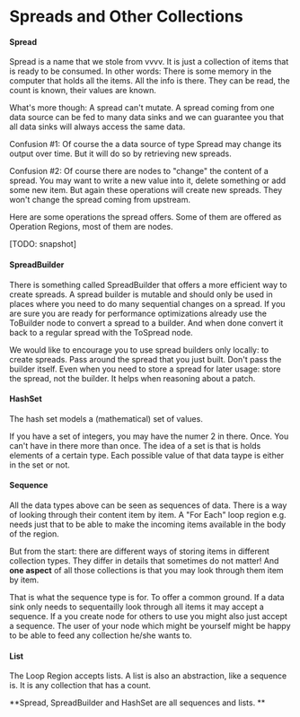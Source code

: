 # Spreads and Other Collections

#### Spread
Spread is a name that we stole from vvvv. It is just a collection of items that is ready to be consumed. In other words: There is some memory in the computer that holds all the items. All the info is there. They can be read, the count is known, their values are known.

What's more though: A spread can't mutate. A spread coming from one data source can be fed to many data sinks and we can guarantee you that all data sinks will always access the same data.

Confusion #1:
Of course the a data source of type Spread may change its output over time. But it will do so by retrieving new spreads. 

Confusion #2:
Of course there are nodes to "change" the content of a spread. You may want to write a new value into it, delete something or add some new item. But again these operations will create new spreads. They won't change the spread coming from upstream.

Here are some operations the spread offers. Some of them are offered as Operation Regions, most of them are nodes.

[TODO: snapshot]

#### SpreadBuilder
There is something called SpreadBuilder that offers a more efficient way to create spreads. A spread builder is mutable and should only be used in places where you need to do many sequential changes on a spread. If you are sure you are ready for performance optimizations already use the ToBuilder node to convert a spread to a builder. And when done convert it back to a regular spread with the ToSpread node. 

We would like to encourage you to use spread builders only locally: to create spreads. Pass around the spread that you just built. Don't pass the builder itself. Even when you need to store a spread for later usage: store the spread, not the builder. It helps when reasoning about a patch.

#### HashSet
The hash set models a (mathematical) set of values.

If you have a set of integers, you may have the numer 2 in there. Once. You can't have in there more than once. The idea of a set is that is holds elements of a certain type. Each possible value of that data taype is either in the set or not.

#### Sequence
All the data types above can be seen as sequences of data.
There is a way of looking through their content item by item.
A "For Each" loop region e.g. needs just that to be able to make the incoming items available in the body of the region.

But from the start: there are different ways of storing items in different collection types. They differ in details that sometimes do not matter! And **one aspect** of all those collections is that you may look through them item by item. 

That is what the sequence type is for. To offer a common ground. If a data sink only needs to sequentailly look through all items it may accept a sequence. If a you create node for others to use you might also just accept a sequence. The user of your node which might be yourself might be happy to be able to feed any collection he/she wants to.

#### List
The Loop Region accepts lists. A list is also an abstraction, like a sequence is. It is any collection that has a count. 

**Spread, SpreadBuilder and HashSet are all sequences and lists.
**
